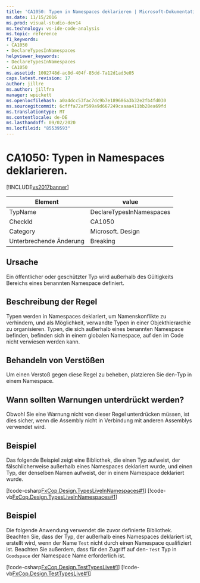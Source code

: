 ```yaml
---
title: 'CA1050: Typen in Namespaces deklarieren | Microsoft-Dokumentation'
ms.date: 11/15/2016
ms.prod: visual-studio-dev14
ms.technology: vs-ide-code-analysis
ms.topic: reference
f1_keywords:
- CA1050
- DeclareTypesInNamespaces
helpviewer_keywords:
- DeclareTypesInNamespaces
- CA1050
ms.assetid: 1002748d-ac8d-404f-85dd-7a12d1ad3e05
caps.latest.revision: 17
author: jillre
ms.author: jillfra
manager: wpickett
ms.openlocfilehash: a0a4dcc53fac7dc9b7e189686a3b32e2fb4fd030
ms.sourcegitcommit: 6cfffa72af599a9d667249caaaa411bb28ea69fd
ms.translationtype: MT
ms.contentlocale: de-DE
ms.lasthandoff: 09/02/2020
ms.locfileid: "85539593"
---
```

# <a name="ca1050-declare-types-in-namespaces"></a>CA1050: Typen in Namespaces deklarieren.
[!INCLUDE[vs2017banner](../includes/vs2017banner.md)]

|Element|value|
|-|-|
|TypName|DeclareTypesInNamespaces|
|CheckId|CA1050|
|Category|Microsoft. Design|
|Unterbrechende Änderung|Breaking|

## <a name="cause"></a>Ursache
 Ein öffentlicher oder geschützter Typ wird außerhalb des Gültigkeits Bereichs eines benannten Namespace definiert.

## <a name="rule-description"></a>Beschreibung der Regel
 Typen werden in Namespaces deklariert, um Namenskonflikte zu verhindern, und als Möglichkeit, verwandte Typen in einer Objekthierarchie zu organisieren. Typen, die sich außerhalb eines benannten Namespace befinden, befinden sich in einem globalen Namespace, auf den im Code nicht verwiesen werden kann.

## <a name="how-to-fix-violations"></a>Behandeln von Verstößen
 Um einen Verstoß gegen diese Regel zu beheben, platzieren Sie den-Typ in einem Namespace.

## <a name="when-to-suppress-warnings"></a>Wann sollten Warnungen unterdrückt werden?
 Obwohl Sie eine Warnung nicht von dieser Regel unterdrücken müssen, ist dies sicher, wenn die Assembly nicht in Verbindung mit anderen Assemblys verwendet wird.

## <a name="example"></a>Beispiel
 Das folgende Beispiel zeigt eine Bibliothek, die einen Typ aufweist, der fälschlicherweise außerhalb eines Namespaces deklariert wurde, und einen Typ, der denselben Namen aufweist, der in einem Namespace deklariert wurde.

 [!code-csharp[FxCop.Design.TypesLiveInNamespaces#1](../snippets/csharp/VS_Snippets_CodeAnalysis/FxCop.Design.TypesLiveInNamespaces/cs/FxCop.Design.TypesLiveInNamespaces.cs#1)]
 [!code-vb[FxCop.Design.TypesLiveInNamespaces#1](../snippets/visualbasic/VS_Snippets_CodeAnalysis/FxCop.Design.TypesLiveInNamespaces/vb/FxCop.Design.TypesLiveInNamespaces.vb#1)]

## <a name="example"></a>Beispiel
 Die folgende Anwendung verwendet die zuvor definierte Bibliothek. Beachten Sie, dass der Typ, der außerhalb eines Namespaces deklariert ist, erstellt wird, wenn der Name `Test` nicht durch einen Namespace qualifiziert ist. Beachten Sie außerdem, dass für den Zugriff auf den- `Test` Typ in `Goodspace` der Namespace Name erforderlich ist.

 [!code-csharp[FxCop.Design.TestTypesLive#1](../snippets/csharp/VS_Snippets_CodeAnalysis/FxCop.Design.TestTypesLive/cs/FxCop.Design.TestTypesLive.cs#1)]
 [!code-vb[FxCop.Design.TestTypesLive#1](../snippets/visualbasic/VS_Snippets_CodeAnalysis/FxCop.Design.TestTypesLive/vb/FxCop.Design.TestTypesLive.vb#1)]

